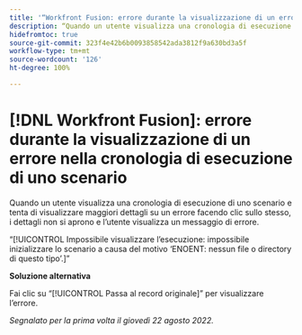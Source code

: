 ```yaml
---
title: '“Workfront Fusion: errore durante la visualizzazione di un errore nella cronologia di esecuzione di uno scenario”'
description: “Quando un utente visualizza una cronologia di esecuzione di uno scenario e tenta di visualizzare maggiori dettagli su un errore facendo clic sullo stesso, i dettagli non si aprono e l’utente visualizza un messaggio di errore.”
hidefromtoc: true
source-git-commit: 323f4e42b6b0093858542ada3812f9a630bd3a5f
workflow-type: tm+mt
source-wordcount: '126'
ht-degree: 100%

---
```



# [!DNL Workfront Fusion]: errore durante la visualizzazione di un errore nella cronologia di esecuzione di uno scenario

Quando un utente visualizza una cronologia di esecuzione di uno scenario e tenta di visualizzare maggiori dettagli su un errore facendo clic sullo stesso, i dettagli non si aprono e l’utente visualizza un messaggio di errore.

“[!UICONTROL Impossibile visualizzare l’esecuzione: impossibile inizializzare lo scenario a causa del motivo ‘ENOENT: nessun file o directory di questo tipo’.]”

**Soluzione alternativa**

Fai clic su “[!UICONTROL Passa al record originale]” per visualizzare l’errore.

_Segnalato per la prima volta il giovedì 22 agosto 2022._

